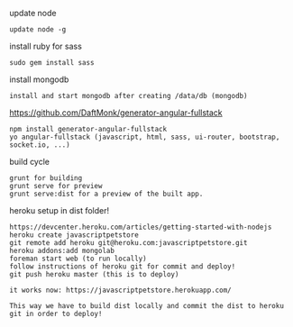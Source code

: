 update node	
    
    update node -g
    
install ruby for sass	

    sudo gem install sass
    
install mongodb	

    install and start mongodb after creating /data/db (mongodb)

https://github.com/DaftMonk/generator-angular-fullstack	

    npm install generator-angular-fullstack
	yo angular-fullstack (javascript, html, sass, ui-router, bootstrap, socket.io, ...)
	
build cycle	

    grunt for building
    grunt serve for preview
    grunt serve:dist for a preview of the built app.

heroku setup in dist folder!	
    
    https://devcenter.heroku.com/articles/getting-started-with-nodejs
	heroku create javascriptpetstore
	git remote add heroku git@heroku.com:javascriptpetstore.git
	heroku addons:add mongolab
	foreman start web (to run locally)
	follow instructions of heroku git for commit and deploy!
	git push heroku master (this is to deploy)
	
    it works now: https://javascriptpetstore.herokuapp.com/	
    
    This way we have to build dist locally and commit the dist to heroku git in order to deploy!
    